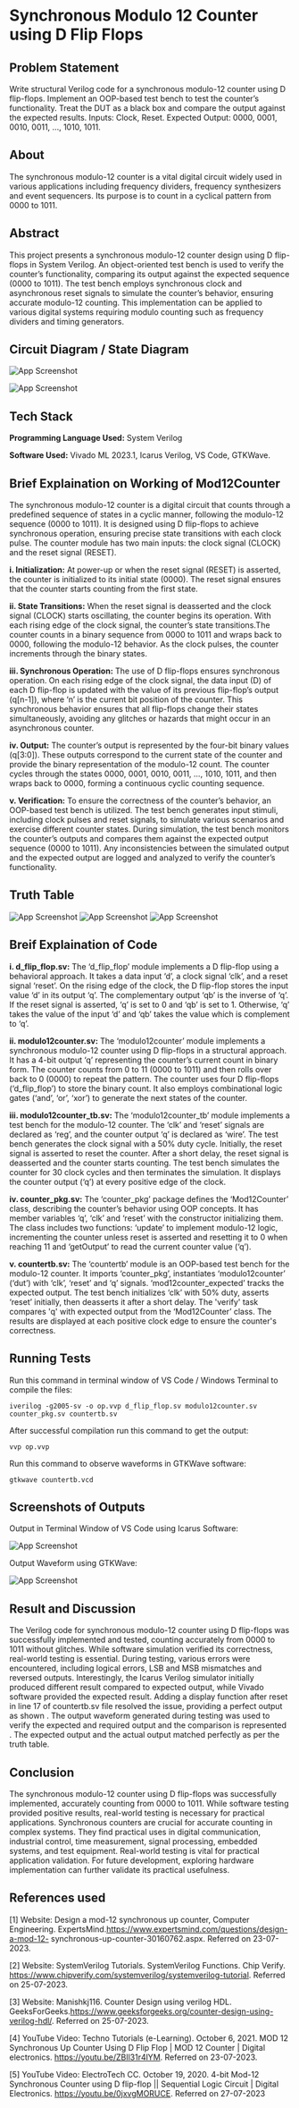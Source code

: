 # Synchronous Modulo 12 Counter using D Flip Flops

## Problem Statement
Write structural Verilog code for a synchronous modulo-12 counter using
D flip-flops. Implement an OOP-based test bench to test the counter’s
functionality. Treat the DUT as a black box and compare the output
against the expected results. Inputs: Clock, Reset. Expected Output:
0000, 0001, 0010, 0011, ..., 1010, 1011.

## About
The synchronous modulo-12 counter is a vital digital circuit widely used in various  applications including frequency dividers, frequency synthesizers and event  sequencers. Its purpose is to count in a cyclical pattern from 0000 to 1011.

## Abstract
This project presents a synchronous modulo-12 counter design using D flip-flops in System Verilog. An object-oriented test bench is used to verify the counter’s functionality, comparing its output against the expected sequence (0000 to 1011). The test bench employs synchronous clock and asynchronous reset signals to simulate the counter’s behavior, ensuring accurate modulo-12 counting. This implementation can be applied to various digital systems requiring modulo counting such as frequency dividers and timing generators.
## Circuit Diagram / State Diagram
![App Screenshot](./assets/circuitdiagram_mirroredupd.jpg)

![App Screenshot](./assets/state_diagramupdatedupd.jpg)
## Tech Stack

**Programming Language Used:** System Verilog

**Software Used:** Vivado ML 2023.1, Icarus Verilog, VS Code, GTKWave. 




## Brief Explaination on Working of Mod12Counter
The synchronous modulo-12 counter is a digital circuit that counts through a 
predefined sequence of states in a cyclic manner, following the modulo-12 
sequence (0000 to 1011). It is designed using D flip-flops to achieve synchronous 
operation, ensuring precise state transitions with each clock pulse. The counter 
module has two main inputs: the clock signal (CLOCK) and the reset signal 
(RESET). 

**i. Initialization:**
At power-up or when the reset signal (RESET) is asserted, the counter is 
initialized to its initial state (0000). The reset signal ensures that the counter 
starts counting from the first state. 

**ii. State Transitions:**
When the reset signal is deasserted and the clock signal (CLOCK) starts 
oscillating, the counter begins its operation. With each rising edge of the clock 
signal, the counter’s state transitions.The counter counts in a binary sequence 
from 0000 to 1011 and wraps back to 0000, following the modulo-12 behavior. 
As the clock pulses, the counter increments through the binary states.

**iii. Synchronous Operation:**
The use of D flip-flops ensures synchronous operation. On each rising edge 
of the clock signal, the data input (D) of each D flip-flop is updated with the 
value of its previous flip-flop’s output (q[n-1]), where ‘n’ is the current bit 
position of the counter. This synchronous behavior ensures that all flip-flops 
change their states simultaneously, avoiding any glitches or hazards that 
might occur in an asynchronous counter. 

**iv. Output:**
The counter’s output is represented by the four-bit binary values (q[3:0]). 
These outputs correspond to the current state of the counter and provide the 
binary representation of the modulo-12 count. The counter cycles through the 
states 0000, 0001, 0010, 0011, ..., 1010, 1011, and then wraps back to 0000, 
forming a continuous cyclic counting sequence. 

**v. Verification:**
To ensure the correctness of the counter’s behavior, an OOP-based test 
bench is utilized. The test bench generates input stimuli, including clock pulses 
and reset signals, to simulate various scenarios and exercise different counter 
states. During simulation, the test bench monitors the counter’s outputs and 
compares them against the expected output sequence (0000 to 1011). Any 
inconsistencies between the simulated output and the expected output are 
logged and analyzed to verify the counter’s functionality. 
## Truth Table

![App Screenshot](./assets/tt1.png)
![App Screenshot](./assets/tt2.png)
![App Screenshot](./assets/tt3.png)
## Breif Explaination of Code

**i. d_flip_flop.sv:** 
 The ‘d_flip_flop’ module implements a D flip-flop using a behavioral approach. 
It takes a data input ‘d’, a clock signal ‘clk’, and a reset signal ‘reset’. On the 
rising edge of the clock, the D flip-flop stores the input value ‘d’ in its output ‘q’. 
The complementary output ‘qb’ is the inverse of ‘q’. If the reset signal is 
asserted, ‘q’ is set to 0 and ‘qb’ is set to 1. Otherwise, ‘q’ takes the value of the 
input ‘d’ and ‘qb’ takes the value which is complement to ‘q’. 

**ii. modulo12counter.sv:**
 The ‘modulo12counter’ module implements a synchronous modulo-12 counter 
using D flip-flops in a structural approach. It has a 4-bit output ‘q’ representing 
the counter’s current count in binary form. The counter counts from 0 to 11 
(0000 to 1011) and then rolls over back to 0 (0000) to repeat the pattern. The 
counter uses four D flip-flops (‘d_flip_flop’) to store the binary count. It also 
employs combinational logic gates (‘and’, ‘or’, ‘xor’) to generate the next states 
of the counter. 

**iii. modulo12counter_tb.sv:** 
 The ‘modulo12counter_tb’ module implements a test bench for the modulo-12 
counter. The ‘clk’ and ‘reset’ signals are declared as ‘reg’, and the counter 
output ‘q’ is declared as ‘wire’. The test bench generates the clock signal with 
a 50% duty cycle. Initially, the reset signal is asserted to reset the counter. After 
a short delay, the reset signal is deasserted and the counter starts counting. 
The test bench simulates the counter for 30 clock cycles and then terminates 
the simulation. It displays the counter output (‘q’) at every positive edge of the 
clock. 

**iv. counter_pkg.sv:** 
 The ‘counter_pkg’ package defines the ‘Mod12Counter’ class, describing the 
counter’s behavior using OOP concepts. It has member variables ‘q’, ‘clk’ and 
‘reset’ with the constructor initializing them. The class includes two functions: 
‘update’ to implement modulo-12 logic, incrementing the counter unless reset 
is asserted and resetting it to 0 when reaching 11 and ‘getOutput’ to read the 
current counter value (‘q’). 

**v. countertb.sv:** 
 The ‘countertb’ module is an OOP-based test bench for the modulo-12 counter. 
It imports ‘counter_pkg’, instantiates ‘modulo12counter’ (‘dut’) with ‘clk’, ‘reset’ 
and ‘q’ signals. ‘mod12counter_expected’ tracks the expected output. The test 
bench initializes ‘clk’ with 50% duty, asserts ‘reset’ initially, then deasserts it 
after a short delay. The 'verify' task compares 'q' with expected output from the 
‘Mod12Counter’ class. The results are displayed at each positive clock edge to 
ensure the counter's correctness.

## Running Tests

Run this command in terminal window of VS Code / Windows Terminal to compile the files:

```system verilog
iverilog -g2005-sv -o op.vvp d_flip_flop.sv modulo12counter.sv counter_pkg.sv countertb.sv
```
After successful compilation run this command to get the output:

```vvp op.vvp```

Run this command to observe waveforms in GTKWave software:

```gtkwave countertb.vcd```



## Screenshots of Outputs

Output in Terminal Window of VS Code using Icarus Software:

![App Screenshot](./assets/output.png)

Output Waveform using GTKWave:

![App Screenshot](./assets/icaruscorrectopwaveform.png)



## Result and Discussion
The Verilog code for synchronous modulo-12 counter using D flip-flops was 
successfully implemented and tested, counting accurately from 0000 to 1011 without 
glitches. While software simulation verified its correctness, real-world testing is 
essential. During testing, various errors were encountered, including logical errors, 
LSB and MSB mismatches and reversed outputs. Interestingly, the Icarus Verilog 
simulator initially produced different result compared to expected output, while Vivado 
software provided the expected result. Adding a display function after reset in line 17 
of countertb.sv file resolved the issue, providing a perfect output as shown . The output waveform generated during testing was used to verify the expected 
and required output and the comparison is represented . The expected 
output and the actual output matched perfectly as per the truth table.
## Conclusion
The synchronous modulo-12 counter using D flip-flops was successfully implemented, 
accurately counting from 0000 to 1011. While software testing provided positive 
results, real-world testing is necessary for practical applications. Synchronous 
counters are crucial for accurate counting in complex systems. They find practical uses 
in digital communication, industrial control, time measurement, signal processing, 
embedded systems, and test equipment. Real-world testing is vital for practical 
application validation. For future development, exploring hardware implementation 
can further validate its practical usefulness. 
## References used

[1] Website: Design a mod-12 synchronous up counter, Computer Engineering.
ExpertsMind.https://www.expertsmind.com/questions/design-a-mod-12-
synchronous-up-counter-30160762.aspx. Referred on 23-07-2023. 

[2] Website: SystemVerilog Tutorials. SystemVerilog Functions. Chip Verify. 
https://www.chipverify.com/systemverilog/systemverilog-tutorial. Referred on 
25-07-2023. 

[3] Website: Manishkj116. Counter Design using verilog HDL. 
GeeksForGeeks.https://www.geeksforgeeks.org/counter-design-using-verilog-hdl/. Referred on 25-07-2023. 

[4] YouTube Video: Techno Tutorials (e-Learning). October 6, 2021. MOD 12 
Synchronous Up Counter Using D Flip Flop | MOD 12 Counter | Digital 
electronics. https://youtu.be/ZBIl31r4lYM. Referred on 23-07-2023. 

[5] YouTube Video: ElectroTech CC. October 19, 2020. 4-bit Mod-12 Synchronous 
Counter using D flip-flop || Sequential Logic Circuit | Digital Electronics. 
https://youtu.be/0jxvgMORUCE. Referred on 27-07-2023
